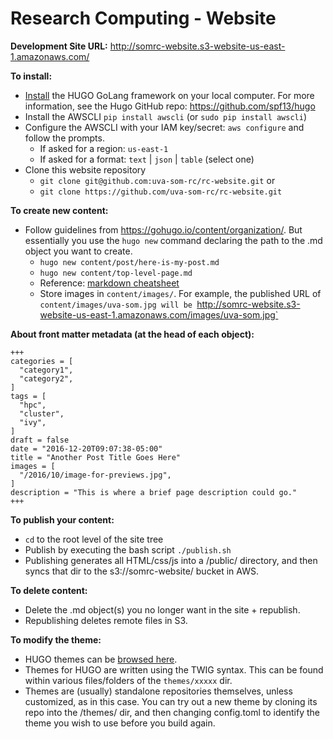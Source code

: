 # Research Computing - Website

**Development Site URL:**
http://somrc-website.s3-website-us-east-1.amazonaws.com/

**To install:**
* [Install](https://gohugo.io/overview/installing/) the HUGO GoLang framework on your local computer. For more information, see the Hugo GitHub repo: https://github.com/spf13/hugo
* Install the AWSCLI `pip install awscli` (or `sudo pip install awscli`)
* Configure the AWSCLI with your IAM key/secret: `aws configure` and follow the prompts.
  * If asked for a region: `us-east-1`
  * If asked for a format: `text` | `json` | `table` (select one)
* Clone this website repository 
  * `git clone git@github.com:uva-som-rc/rc-website.git` or
  * `git clone https://github.com/uva-som-rc/rc-website.git`

**To create new content:**
* Follow guidelines from https://gohugo.io/content/organization/. But essentially you use the `hugo new` command declaring the path to the .md object you want to create.
  * `hugo new content/post/here-is-my-post.md`
  * `hugo new content/top-level-page.md`
  * Reference: [markdown cheatsheet](https://github.com/adam-p/markdown-here/wiki/Markdown-Cheatsheet)
  * Store images in `content/images/`. For example, the published URL of `content/images/uva-som.jpg will be `http://somrc-website.s3-website-us-east-1.amazonaws.com/images/uva-som.jpg`

**About front matter metadata (at the head of each object):**

    +++
    categories = [
      "category1",
      "category2",
    ]
    tags = [
      "hpc",
      "cluster",
      "ivy",
    ]
    draft = false
    date = "2016-12-20T09:07:38-05:00"
    title = "Another Post Title Goes Here"
    images = [
      "/2016/10/image-for-previews.jpg",
    ]
    description = "This is where a brief page description could go."
    +++

**To publish your content:**
* `cd` to the root level of the site tree
* Publish by executing the bash script `./publish.sh`
* Publishing generates all HTML/css/js into a /public/ directory, and then syncs that dir to the s3://somrc-website/ bucket in AWS.

**To delete content:**
* Delete the .md object(s) you no longer want in the site + republish.
* Republishing deletes remote files in S3.

**To modify the theme:**
* HUGO themes can be [browsed here](http://themes.gohugo.io/).
* Themes for HUGO are written using the TWIG syntax. This can be found within various files/folders of the `themes/xxxxx` dir.
* Themes are (usually) standalone repositories themselves, unless customized, as in this case. You can try out a new theme by cloning its repo into the /themes/ dir, and then changing config.toml to identify the theme you wish to use before you build again.
